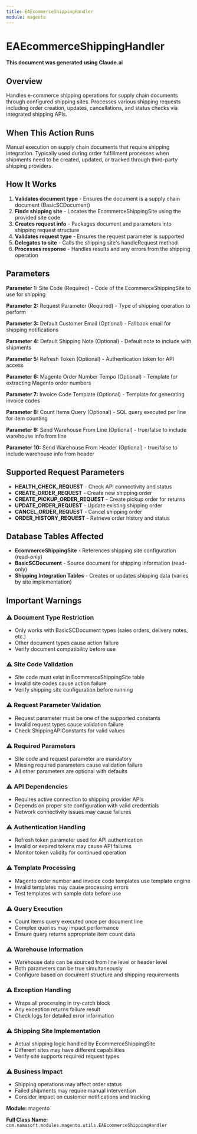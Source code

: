```yaml
---
title: EAEcommerceShippingHandler
module: magento
---
```



<div class='entity-flows'>

# EAEcommerceShippingHandler

**This document was generated using Claude.ai**

## Overview

Handles e-commerce shipping operations for supply chain documents through configured shipping sites. Processes various shipping requests including order creation, updates, cancellations, and status checks via integrated shipping APIs.

## When This Action Runs

Manual execution on supply chain documents that require shipping integration. Typically used during order fulfillment processes when shipments need to be created, updated, or tracked through third-party shipping providers.

## How It Works

1. **Validates document type** - Ensures the document is a supply chain document (BasicSCDocument)
2. **Finds shipping site** - Locates the EcommerceShippingSite using the provided site code
3. **Creates request info** - Packages document and parameters into shipping request structure
4. **Validates request type** - Ensures the request parameter is supported
5. **Delegates to site** - Calls the shipping site's handleRequest method
6. **Processes response** - Handles results and any errors from the shipping operation

## Parameters

**Parameter 1:** Site Code (Required) - Code of the EcommerceShippingSite to use for shipping

**Parameter 2:** Request Parameter (Required) - Type of shipping operation to perform

**Parameter 3:** Default Customer Email (Optional) - Fallback email for shipping notifications

**Parameter 4:** Default Shipping Note (Optional) - Default note to include with shipments

**Parameter 5:** Refresh Token (Optional) - Authentication token for API access

**Parameter 6:** Magento Order Number Tempo (Optional) - Template for extracting Magento order numbers

**Parameter 7:** Invoice Code Template (Optional) - Template for generating invoice codes

**Parameter 8:** Count Items Query (Optional) - SQL query executed per line for item counting

**Parameter 9:** Send Warehouse From Line (Optional) - true/false to include warehouse info from line

**Parameter 10:** Send Warehouse From Header (Optional) - true/false to include warehouse info from header

## Supported Request Parameters

- **HEALTH_CHECK_REQUEST** - Check API connectivity and status
- **CREATE_ORDER_REQUEST** - Create new shipping order
- **CREATE_PICKUP_ORDER_REQUEST** - Create pickup order for returns
- **UPDATE_ORDER_REQUEST** - Update existing shipping order
- **CANCEL_ORDER_REQUEST** - Cancel shipping order
- **ORDER_HISTORY_REQUEST** - Retrieve order history and status

## Database Tables Affected

- **EcommerceShippingSite** - References shipping site configuration (read-only)
- **BasicSCDocument** - Source document for shipping information (read-only)
- **Shipping Integration Tables** - Creates or updates shipping data (varies by site implementation)

## Important Warnings

### ⚠️ Document Type Restriction
- Only works with BasicSCDocument types (sales orders, delivery notes, etc.)
- Other document types cause action failure
- Verify document compatibility before use

### ⚠️ Site Code Validation
- Site code must exist in EcommerceShippingSite table
- Invalid site codes cause action failure
- Verify shipping site configuration before running

### ⚠️ Request Parameter Validation
- Request parameter must be one of the supported constants
- Invalid request types cause validation failure
- Check ShippingAPIConstants for valid values

### ⚠️ Required Parameters
- Site code and request parameter are mandatory
- Missing required parameters cause validation failure
- All other parameters are optional with defaults

### ⚠️ API Dependencies
- Requires active connection to shipping provider APIs
- Depends on proper site configuration with valid credentials
- Network connectivity issues may cause failures

### ⚠️ Authentication Handling
- Refresh token parameter used for API authentication
- Invalid or expired tokens may cause API failures
- Monitor token validity for continued operation

### ⚠️ Template Processing
- Magento order number and invoice code templates use template engine
- Invalid templates may cause processing errors
- Test templates with sample data before use

### ⚠️ Query Execution
- Count items query executed once per document line
- Complex queries may impact performance
- Ensure query returns appropriate item count data

### ⚠️ Warehouse Information
- Warehouse data can be sourced from line level or header level
- Both parameters can be true simultaneously
- Configure based on document structure and shipping requirements

### ⚠️ Exception Handling
- Wraps all processing in try-catch block
- Any exception returns failure result
- Check logs for detailed error information

### ⚠️ Shipping Site Implementation
- Actual shipping logic handled by EcommerceShippingSite
- Different sites may have different capabilities
- Verify site supports required request types

### ⚠️ Business Impact
- Shipping operations may affect order status
- Failed shipments may require manual intervention
- Consider impact on customer notifications and tracking

**Module:** magento

**Full Class Name:** `com.namasoft.modules.magento.utils.EAEcommerceShippingHandler`


</div>